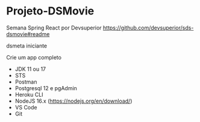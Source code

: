 # Projeto-DSMovie

Semana Spring React por Devsuperior
https://github.com/devsuperior/sds-dsmovie#readme

  dsmeta iniciante

Crie um app completo

- JDK 11 ou 17
- STS
- Postman
- Postgresql 12 e pgAdmin
- Heroku CLI
- NodeJS 16.x (https://nodejs.org/en/download/)
- VS Code
- Git
